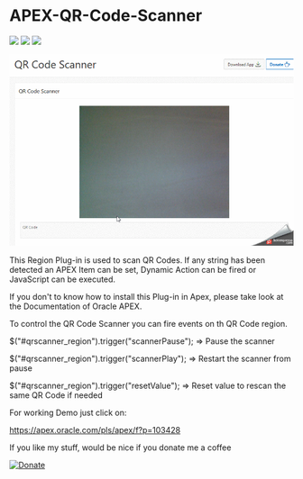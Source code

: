  # APEX-QR-Code-Scanner
 
 ![](https://img.shields.io/badge/ORACLE-APEX-success.svg) ![](https://img.shields.io/badge/Plug--in_Type-Region-orange.svg) ![](https://img.shields.io/badge/Avaiable%20for%20APEX-5.1.3%20or%20above-blue)

![Screenshot](https://github.com/RonnyWeiss/APEX-QR-Code-Scanner/blob/master/screenshot.gif?raw=true)

This Region Plug-in is used to scan QR Codes. If any string has been detected an APEX Item can be set, Dynamic Action can be fired or JavaScript can be executed.

If you don't to know how to install this Plug-in in Apex, please take look at the Documentation of Oracle APEX.

To control the QR Code Scanner you can fire events on th QR Code region.

$("#qrscanner_region").trigger("scannerPause"); => Pause the scanner

$("#qrscanner_region").trigger("scannerPlay"); => Restart the scanner from pause

$("#qrscanner_region").trigger("resetValue"); => Reset value to rescan the same QR Code if needed

For working Demo just click on:

https://apex.oracle.com/pls/apex/f?p=103428

If you like my stuff, would be nice if you donate me a coffee

[![Donate](https://img.shields.io/badge/Donate-PayPal-green.svg)](https://www.paypal.me/RonnyW1)
